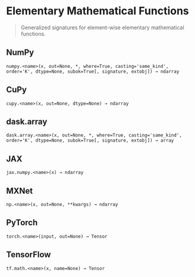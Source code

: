 # Elementary Mathematical Functions

> Generalized signatures for element-wise elementary mathematical functions.

## NumPy

```
numpy.<name>(x, out=None, *, where=True, casting='same_kind', order='K', dtype=None, subok=True[, signature, extobj]) → ndarray
```

## CuPy

```
cupy.<name>(x, out=None, dtype=None) → ndarray
```

## dask.array

```
dask.array.<name>(x, out=None, *, where=True, casting='same_kind', order='K', dtype=None, subok=True[, signature, extobj]) → array
```

## JAX

```
jax.numpy.<name>(x) → ndarray
```

## MXNet

```
np.<name>(x, out=None, **kwargs) → ndarray
```

## PyTorch

```
torch.<name>(input, out=None) → Tensor
```

## TensorFlow

```
tf.math.<name>(x, name=None) → Tensor
```

